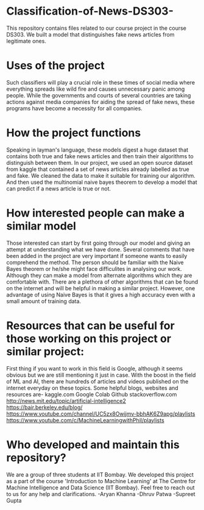 # Classification-of-News-DS303-
This repository contains files related to our course project in the course DS303. We built a model that distinguishes fake news articles from legitimate ones. 

# Uses of the project
Such classifiers will play a crucial role in these times of social media where everything spreads like wild fire and causes unnecessary panic among people. While the governments and courts of several countries are taking actions against media companies for aiding the spread of fake news, these programs have become a necessity for all companies. 

# How the project functions
Speaking in layman's language, these models digest a huge dataset that contains both true and fake news articles and then train their algorithms to distinguish between them. 
In our project, we used an open source dataset from kaggle that contained a set of news articles already labelled as true and fake. We cleaned the data to make it suitable for training our algorithm. And then used the multinomial naive bayes theorem to develop a model that can predict if a news article is true or not.

# How interested people can make a similar model
Those interested can start by first going through our model and giving an attempt at understanding what we have done. Several comments that have been added in the project are very important if someone wants to easily comprehend the method. The person should be familiar with the Naive Bayes theorem or he/she might face difficulites in analysing our work. Although they can make a model from alternate algorithms which they are comfortable with. There are a plethora of other algorithms that can be found on the internet and will be helpful in making a similar project. However, one advantage of using Naive Bayes is that it gives a high accuracy even with a small amount of training data. 

# Resources that can be useful for those working on this project or similar project:
First thing if you want to work in this field is Google, although it seems obvious but we are still mentioning it just in case. With the boost in the field of ML and AI, there are hundreds of articles and videos published on the internet everyday on these topics. 
Some helpful blogs, websites and resources are- 
kaggle.com
Google Colab
Github
stackoverflow.com
http://news.mit.edu/topic/artificial-intelligence2
https://bair.berkeley.edu/blog/
https://www.youtube.com/channel/UC5zx8Owijmv-bbhAK6Z9apg/playlists
https://www.youtube.com/c/MachineLearningwithPhil/playlists

# Who developed and maintain this repository?
We are a group of three students at IIT Bombay. We developed this project as a part of the course 'Introduction to Machine Learning' at The Centre for Machine Intelligence and Data Science (IIT Bombay). Feel free to reach out to us for any help and clarifications. 
-Aryan Khanna 
-Dhruv Patwa
-Supreet Gupta
